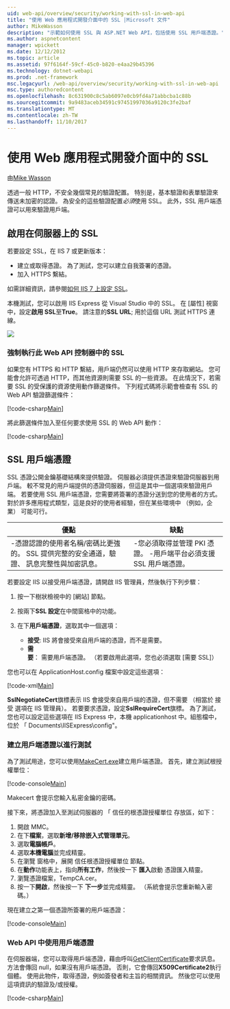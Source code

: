 ```yaml
---
uid: web-api/overview/security/working-with-ssl-in-web-api
title: "使用 Web 應用程式開發介面中的 SSL |Microsoft 文件"
author: MikeWasson
description: "示範如何使用 SSL 與 ASP.NET Web API，包括使用 SSL 用戶端憑證。"
ms.author: aspnetcontent
manager: wpickett
ms.date: 12/12/2012
ms.topic: article
ms.assetid: 97f6164f-59cf-45c0-b820-e4aa29b45396
ms.technology: dotnet-webapi
ms.prod: .net-framework
msc.legacyurl: /web-api/overview/security/working-with-ssl-in-web-api
msc.type: authoredcontent
ms.openlocfilehash: 8c631900c8c5ab6097e0cb9fd4a71abbcba1c88b
ms.sourcegitcommit: 9a9483aceb34591c97451997036a9120c3fe2baf
ms.translationtype: MT
ms.contentlocale: zh-TW
ms.lasthandoff: 11/10/2017
---
```

<a name="working-with-ssl-in-web-api"></a>使用 Web 應用程式開發介面中的 SSL
====================
由[Mike Wasson](https://github.com/MikeWasson)

透過一般 HTTP，不安全幾個常見的驗證配置。 特別是，基本驗證和表單驗證來傳送未加密的認證。 為安全的這些驗證配置*必須*使用 SSL。 此外，SSL 用戶端憑證可以用來驗證用戶端。

## <a name="enabling-ssl-on-the-server"></a>啟用在伺服器上的 SSL

若要設定 SSL，在 IIS 7 或更新版本：

- 建立或取得憑證。 為了測試，您可以建立自我簽署的憑證。
- 加入 HTTPS 繫結。

如需詳細資訊，請參閱[如何 IIS 7 上設定 SSL](https://www.iis.net/learn/manage/configuring-security/how-to-set-up-ssl-on-iis)。

本機測試，您可以啟用 IIS Express 從 Visual Studio 中的 SSL。 在 [屬性] 視窗中，設定**啟用 SSL**至**True**。 請注意的**SSL URL**; 用於這個 URL 測試 HTTPS 連線。

![](working-with-ssl-in-web-api/_static/image1.png)

### <a name="enforcing-ssl-in-a-web-api-controller"></a>強制執行此 Web API 控制器中的 SSL

如果您有 HTTPS 和 HTTP 繫結，用戶端仍然可以使用 HTTP 來存取網站。 您可能會允許可透過 HTTP，而其他資源則需要 SSL 的一些資源。 在此情況下，若需要 SSL 的受保護的資源使用動作篩選條件。 下列程式碼將示範會檢查有 SSL 的 Web API 驗證篩選條件：

[!code-csharp[Main](working-with-ssl-in-web-api/samples/sample1.cs)]

將此篩選條件加入至任何要求使用 SSL 的 Web API 動作：

[!code-csharp[Main](working-with-ssl-in-web-api/samples/sample2.cs)]

## <a name="ssl-client-certificates"></a>SSL 用戶端憑證

SSL 憑證公開金鑰基礎結構來提供驗證。 伺服器必須提供憑證來驗證伺服器到用戶端。 較不常見的用戶端提供的憑證伺服器，但這是其中一個選項來驗證用戶端。 若要使用 SSL 用戶端憑證，您需要將簽署的憑證分送到您的使用者的方式。 對於許多應用程式類型，這是良好的使用者經驗，但在某些環境中 （例如，企業） 可能可行。

| 優點 | 缺點 |
| --- | --- |
| -憑證認證的使用者名稱/密碼比更強的。 SSL 提供完整的安全通道，驗證、 訊息完整性與加密訊息。 | -您必須取得並管理 PKI 憑證。 -用戶端平台必須支援 SSL 用戶端憑證。 |

若要設定 IIS 以接受用戶端憑證，請開啟 IIS 管理員，然後執行下列步驟：

1. 按一下樹狀檢視中的 [網站] 節點。
2. 按兩下**SSL 設定**在中間窗格中的功能。
3. 在下**用戶端憑證**，選取其中一個選項： 

    - **接受**: IIS 將會接受來自用戶端的憑證，而不是需要。
    - **需要**： 需要用戶端憑證。 （若要啟用此選項，您也必須選取 [需要 SSL]）

您也可以在 ApplicationHost.config 檔案中設定這些選項：

[!code-xml[Main](working-with-ssl-in-web-api/samples/sample3.xml)]

**SslNegotiateCert**旗標表示 IIS 會接受來自用戶端的憑證，但不需要 （相當於 接受 選項在 IIS 管理員）。 若要要求憑證，設定**SslRequireCert**旗標。 為了測試，您也可以設定這些選項在 IIS Express 中，本機 applicationhost 中。組態檔中，位於 「 Documents\IISExpress\config"。

### <a name="creating-a-client-certificate-for-testing"></a>建立用戶端憑證以進行測試

為了測試用途，您可以使用[MakeCert.exe](https://msdn.microsoft.com/en-US/library/bfsktky3.aspx)建立用戶端憑證。 首先，建立測試根授權單位：

[!code-console[Main](working-with-ssl-in-web-api/samples/sample4.cmd)]

Makecert 會提示您輸入私密金鑰的密碼。

接下來，將憑證加入至測試伺服器的 「 信任的根憑證授權單位 存放區，如下：

1. 開啟 MMC。
2. 在下**檔案**，選取**新增/移除嵌入式管理單元**。
3. 選取**電腦帳戶**。
4. 選取**本機電腦**並完成精靈。
5. 在瀏覽 窗格中，展開 信任根憑證授權單位 節點。
6. 在**動作**功能表上，指向**所有工作**，然後按一下 **匯入**啟動 憑證匯入精靈。
7. 瀏覽憑證檔案，TempCA.cer。
8. 按一下**開啟**，然後按一下 **下一步**並完成精靈。 （系統會提示您重新輸入密碼。）

現在建立之第一個憑證所簽署的用戶端憑證：

[!code-console[Main](working-with-ssl-in-web-api/samples/sample5.cmd)]

### <a name="using-client-certificates-in-web-api"></a>Web API 中使用用戶端憑證

在伺服器端，您可以取得用戶端憑證，藉由呼叫[GetClientCertificate](https://msdn.microsoft.com/en-us/library/system.net.http.httprequestmessageextensions.getclientcertificate.aspx)要求訊息。 方法會傳回 null，如果沒有用戶端憑證。 否則，它會傳回**X509Certificate2**執行個體。 使用此物件，取得憑證，例如簽發者和主旨的相關資訊。 然後您可以使用這項資訊的驗證及/或授權。

[!code-csharp[Main](working-with-ssl-in-web-api/samples/sample6.cs)]
